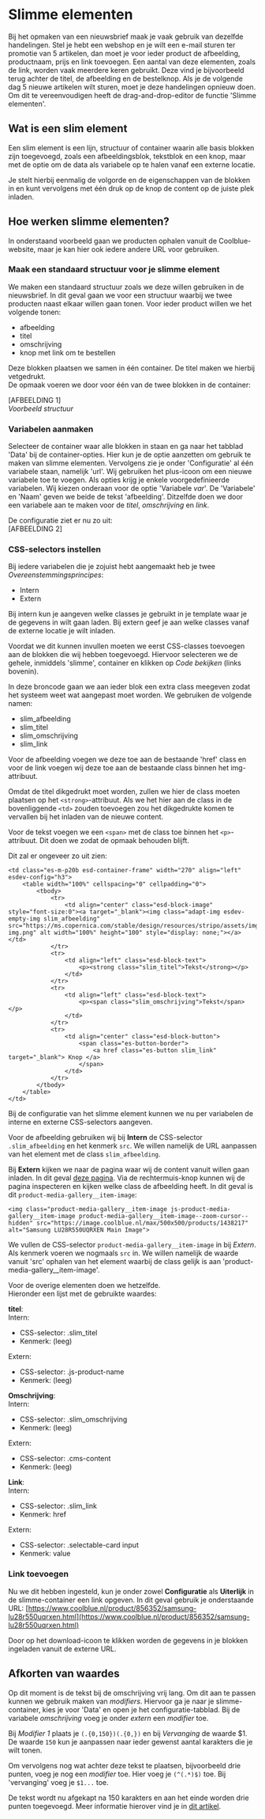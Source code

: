 # Slimme elementen

Bij het opmaken van een nieuwsbrief maak je vaak gebruik van dezelfde handelingen. Stel je hebt een webshop en je wilt een e-mail sturen ter promotie van 5 artikelen, dan moet je voor ieder product de afbeelding, productnaam, prijs en link toevoegen. Een aantal van deze elementen, zoals de link, worden vaak meerdere keren gebruikt. Deze vind je bijvoorbeeld terug achter de titel, de afbeelding en de bestelknop. Als je de volgende dag 5 nieuwe artikelen wilt sturen, moet je deze handelingen opnieuw doen. Om dit te vereenvoudigen heeft de drag-and-drop-editor de functie 'Slimme elementen'. 

## Wat is een slim element
Een slim element is een lijn, structuur of container waarin alle basis blokken zijn toegevoegd, zoals een afbeeldingsblok, tekstblok en een knop, maar met de optie om de data als variabele op te halen vanaf een externe locatie.

Je stelt hierbij eenmalig de volgorde en de eigenschappen van de blokken in en kunt vervolgens met één druk op de knop de content op de juiste plek inladen.

## Hoe werken slimme elementen?
In onderstaand voorbeeld gaan we producten ophalen vanuit de Coolblue-website, maar je kan hier ook iedere andere URL voor gebruiken.

### Maak een standaard structuur voor je slimme element
We maken een standaard structuur zoals we deze willen gebruiken in de nieuwsbrief. In dit geval gaan we voor een structuur waarbij we twee producten naast elkaar willen gaan tonen. Voor ieder product willen we het volgende tonen:
- afbeelding
- titel
- omschrijving
- knop met link om te bestellen

Deze blokken plaatsen we samen in één container. De titel maken we hierbij vetgedrukt.   
De opmaak voeren we door voor één van de twee blokken in de container:

[AFBEELDING 1]  
*Voorbeeld structuur*

### Variabelen aanmaken
Selecteer de container waar alle blokken in staan en ga naar het tabblad 'Data' bij de container-opties. Hier kun je de optie aanzetten om gebruik te maken van slimme elementen. Vervolgens zie je onder 'Configuratie' al één variabele staan, namelijk 'url'. Wij gebruiken het plus-icoon om een nieuwe variabele toe te voegen. Als opties krijg je enkele voorgedefinieerde variabelen. Wij kiezen onderaan voor de optie 'Variabele *var*'. De 'Variabele' en 'Naam' geven we beide de tekst 'afbeelding'. Ditzelfde doen we door een variabele aan te maken voor de *titel*, *omschrijving* en *link*. 

De configuratie ziet er nu zo uit:  
[AFBEELDING 2]

### CSS-selectors instellen
Bij iedere variabelen die je zojuist hebt aangemaakt heb je twee *Overeenstemmingsprincipes*:
- Intern
- Extern

Bij intern kun je aangeven welke classes je gebruikt in je template waar je de gegevens in wilt gaan laden. Bij extern geef je aan welke classes vanaf de externe locatie je wilt inladen.

Voordat we dit kunnen invullen moeten we eerst CSS-classes toevoegen aan de blokken die wij hebben toegevoegd. Hiervoor selecteren we de gehele, inmiddels 'slimme', container en klikken op *Code bekijken* (links bovenin).

In deze broncode gaan we aan ieder blok een extra class meegeven zodat het systeem weet wat aangepast moet worden. We gebruiken de volgende namen:
- slim_afbeelding
- slim_titel
- slim_omschrijving
- slim_link

Voor de afbeelding voegen we deze toe aan de bestaande 'href' class en voor de link voegen wij deze toe aan de bestaande class binnen het img-attribuut.

Omdat de titel dikgedrukt moet worden, zullen we hier de class moeten plaatsen op het `<strong>`-attribuut. Als we het hier aan de class in de bovenliggende `<td>` zouden toevoegen zou het dikgedrukte komen te vervallen bij het inladen van de nieuwe content.

Voor de tekst voegen we een `<span>` met de class toe binnen het `<p>`-attribuut. Dit doen we zodat de opmaak behouden blijft.

Dit zal er ongeveer zo uit zien:
```
<td class="es-m-p20b esd-container-frame" width="270" align="left" esdev-config="h3">
    <table width="100%" cellspacing="0" cellpadding="0">
        <tbody>
            <tr>
                <td align="center" class="esd-block-image" style="font-size:0"><a target="_blank"><img class="adapt-img esdev-empty-img slim_afbeelding" src="https://ms.copernica.com/stable/design/resources/stripo/assets/img/default-img.png" alt width="100%" height="100" style="display: none;"></a></td>
            </tr>
            <tr>
                <td align="left" class="esd-block-text">
                    <p><strong class="slim_titel">Tekst</strong></p>
                </td>
            </tr>
            <tr>
                <td align="left" class="esd-block-text">
                    <p><span class="slim_omschrijving">Tekst</span></p>
                </td>
            </tr>
            <tr>
                <td align="center" class="esd-block-button">
                    <span class="es-button-border">
                        <a href class="es-button slim_link" target="_blank"> Knop </a>
                    </span>
                </td>
            </tr>
        </tbody>
    </table>
</td>
```

Bij de configuratie van het slimme element kunnen we nu per variabelen de interne en externe CSS-selectors aangeven. 

Voor de afbeelding gebruiken wij bij **Intern** de CSS-selector `.slim_afbeelding` en het kenmerk `src`. We willen namelijk de URL aanpassen van het element met de class `slim_afbeelding`.

Bij **Extern** kijken we naar de pagina waar wij de content vanuit willen gaan inladen. In dit geval [deze pagina](https://www.coolblue.nl/product/856352/samsung-lu28r550uqrxen.html). Via de rechtermuis-knop kunnen wij de pagina inspecteren en kijken welke class de afbeelding heeft. In dit geval is dit `product-media-gallery__item-image`:
```
<img class="product-media-gallery__item-image js-product-media-gallery__item-image product-media-gallery__item-image--zoom-cursor--hidden" src="https://image.coolblue.nl/max/500x500/products/1438217" alt="Samsung LU28R550UQRXEN Main Image">
```

We vullen de CSS-selector `product-media-gallery__item-image` in bij *Extern*. Als kenmerk voeren we nogmaals `src` in. We willen namelijk de waarde vanuit 'src' ophalen van het element waarbij de class gelijk is aan 'product-media-gallery__item-image'.

Voor de overige elementen doen we hetzelfde.  
Hieronder een lijst met de gebruikte waardes:

**titel**:   
Intern: 
- CSS-selector: .slim_titel
- Kenmerk: (leeg)  

Extern:  
- CSS-selector: .js-product-name  
- Kenmerk: (leeg)

**Omschrijving**:  
Intern: 
- CSS-selector: .slim_omschrijving
- Kenmerk: (leeg)  

Extern:  
- CSS-selector: .cms-content  
- Kenmerk: (leeg)

**Link**:  
Intern: 
- CSS-selector: .slim_link
- Kenmerk: href  

Extern:  
- CSS-selector: .selectable-card input
- Kenmerk: value

### Link toevoegen
Nu we dit hebben ingesteld, kun je onder zowel **Configuratie** als **Uiterlijk** in de slimme-container een link opgeven. In dit geval gebruik je onderstaande URL: 
[https://www.coolblue.nl/product/856352/samsung-lu28r550uqrxen.html](https://www.coolblue.nl/product/856352/samsung-lu28r550uqrxen.html)

Door op het download-icoon te klikken worden de gegevens in je blokken ingeladen vanuit de externe URL.

## Afkorten van waardes
Op dit moment is de tekst bij de omschrijving vrij lang. Om dit aan te passen kunnen we gebruik maken van *modifiers*. Hiervoor ga je naar je slimme-container, kies je voor 'Data' en open je het configuratie-tabblad. Bij de variabele *omschrijving* voeg je onder *extern* een *modifier* toe. 

Bij *Modifier 1* plaats je `(.{0,150})(.{0,})` en bij *Vervanging* de waarde $1.
De waarde `150` kun je aanpassen naar ieder gewenst aantal karakters die je wilt tonen.

Om vervolgens nog wat achter deze tekst te plaatsen, bijvoorbeeld drie punten, voeg je nog een *modifier* toe. Hier voeg je `(^(.*)$)` toe. Bij 'vervanging' voeg je `$1...` toe. 

De tekst wordt nu afgekapt na 150 karakters en aan het einde worden drie punten toegevoegd. Meer informatie hierover vind je in [dit artikel](https://support.stripo.email/en/articles/6179720-how-to-use-fields-modifier-format-and-separator-helpers-for-smart-elements).
